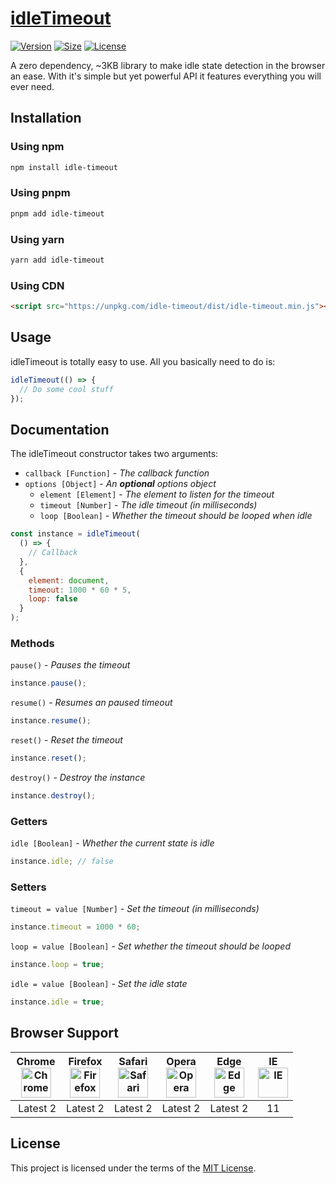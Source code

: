 # [idleTimeout](https://github.com/jacobmllr95/idle-timeout/)

[![Version](https://badgen.net/npm/v/idle-timeout)](https://www.npmjs.com/package/idle-timeout/)
[![Size](https://badgen.net/bundlephobia/min/idle-timeout)](https://bundlephobia.com/result?p=idle-timeout)
[![License](https://badgen.net/npm/license/idle-timeout)](https://github.com/jacobmllr95/idle-timeout/blob/master/LICENSE)

A zero dependency, ~3KB library to make idle state detection in the browser an ease. With it's simple but yet powerful API it features everything you will ever need.

## Installation

### Using npm

```bash
npm install idle-timeout
```

### Using pnpm

```bash
pnpm add idle-timeout
```

### Using yarn

```bash
yarn add idle-timeout
```

### Using CDN

```html
<script src="https://unpkg.com/idle-timeout/dist/idle-timeout.min.js"></script>
```

## Usage

idleTimeout is totally easy to use. All you basically need to do is:

```javascript
idleTimeout(() => {
  // Do some cool stuff
});
```

## Documentation

The idleTimeout constructor takes two arguments:

- `callback [Function]` - _The callback function_
- `options [Object]` - _An **optional** options object_
  - `element [Element]` - _The element to listen for the timeout_
  - `timeout [Number]` - _The idle timeout (in milliseconds)_
  - `loop [Boolean]` - _Whether the timeout should be looped when idle_

```javascript
const instance = idleTimeout(
  () => {
    // Callback
  },
  {
    element: document,
    timeout: 1000 * 60 * 5,
    loop: false
  }
);
```

### Methods

`pause()` - _Pauses the timeout_

```javascript
instance.pause();
```

`resume()` - _Resumes an paused timeout_

```javascript
instance.resume();
```

`reset()` - _Reset the timeout_

```javascript
instance.reset();
```

`destroy()` - _Destroy the instance_

```javascript
instance.destroy();
```

### Getters

`idle [Boolean]` - _Whether the current state is idle_

```javascript
instance.idle; // false
```

### Setters

`timeout = value [Number]` - _Set the timeout (in milliseconds)_

```javascript
instance.timeout = 1000 * 60;
```

`loop = value [Boolean]` - _Set whether the timeout should be looped_

```javascript
instance.loop = true;
```

`idle = value [Boolean]` - _Set the idle state_

```javascript
instance.idle = true;
```

## Browser Support

| Chrome<br><img src="https://cdn.rawgit.com/alrra/browser-logos/master/src/chrome/chrome.svg" width="48" height="48" alt="Chrome"> | Firefox<br><img src="https://cdn.rawgit.com/alrra/browser-logos/master/src/firefox/firefox.svg" width="48" height="48" alt="Firefox"> | Safari<br><img src="https://cdn.rawgit.com/alrra/browser-logos/master/src/safari/safari_128x128.png" width="48" height="48" alt="Safari"> | Opera<br><img src="https://cdn.rawgit.com/alrra/browser-logos/master/src/opera/opera.svg" width="48" height="48" alt="Opera"> | Edge<br><img src="https://cdn.rawgit.com/alrra/browser-logos/master/src/edge/edge.svg" width="48" height="48" alt="Edge"> | IE<br><img src="https://cdn.rawgit.com/alrra/browser-logos/master/src/archive/internet-explorer_9-11/internet-explorer_9-11.svg" width="48" height="48" alt="IE"> |
| :-------------------------------------------------------------------------------------------------------------------------------: | :-----------------------------------------------------------------------------------------------------------------------------------: | :---------------------------------------------------------------------------------------------------------------------------------------: | :---------------------------------------------------------------------------------------------------------------------------: | :-----------------------------------------------------------------------------------------------------------------------: | :---------------------------------------------------------------------------------------------------------------------------------------------------------------: |
|                                                              Latest 2                                                             |                                                               Latest 2                                                                |                                                                 Latest 2                                                                  |                                                           Latest 2                                                            |                                                         Latest 2                                                          |                                                                                11                                                                                 |

## License

This project is licensed under the terms of the [MIT License](LICENSE).
